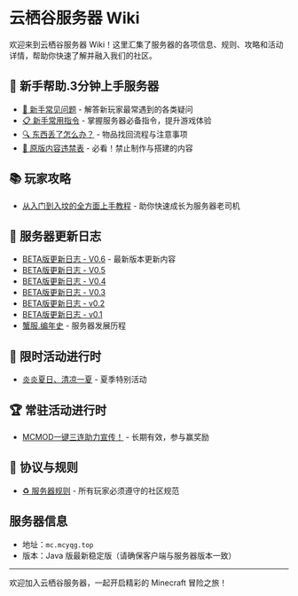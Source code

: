 # 云栖谷服务器 Wiki

欢迎来到云栖谷服务器 Wiki！这里汇集了服务器的各项信息、规则、攻略和活动详情，帮助你快速了解并融入我们的社区。

## 🌱 新手帮助.3分钟上手服务器

- [📝 新手常见问题](faq) - 解答新玩家最常遇到的各类疑问
- [📋 新手常用指令](commands) - 掌握服务器必备指令，提升游戏体验
- [🔍 东西丢了怎么办？](lost-items) - 物品找回流程与注意事项
- [🚫 原版内容违禁表](prohibited-structures) - 必看！禁止制作与搭建的内容

## 📚 玩家攻略

- [从入门到入坟的全方面上手教程](guide) - 助你快速成长为服务器老司机

## 📅 服务器更新日志

- [BETA版更新日志 - V0.6](changelog) - 最新版本更新内容
- [BETA版更新日志 - V0.5](changelog)
- [BETA版更新日志 - V0.4](changelog)
- [BETA版更新日志 - V0.3](changelog)
- [BETA版更新日志 - v0.2](changelog)
- [BETA版更新日志 - v0.1](changelog)
- [蟹服.编年史](announcements) - 服务器发展历程

## 🎉 限时活动进行时

- [炎炎夏日、清凉一夏](ongoing-events) - 夏季特别活动

## 🏆 常驻活动进行时

- [MCMOD一键三连助力宣传！](timed-events) - 长期有效，参与赢奖励

## 📜 协议与规则

- [♻️ 服务器规则](rules) - 所有玩家必须遵守的社区规范

## 服务器信息
- 地址：`mc.mcyqg.top`
- 版本：Java 版最新稳定版（请确保客户端与服务器版本一致）

---

欢迎加入云栖谷服务器，一起开启精彩的 Minecraft 冒险之旅！
